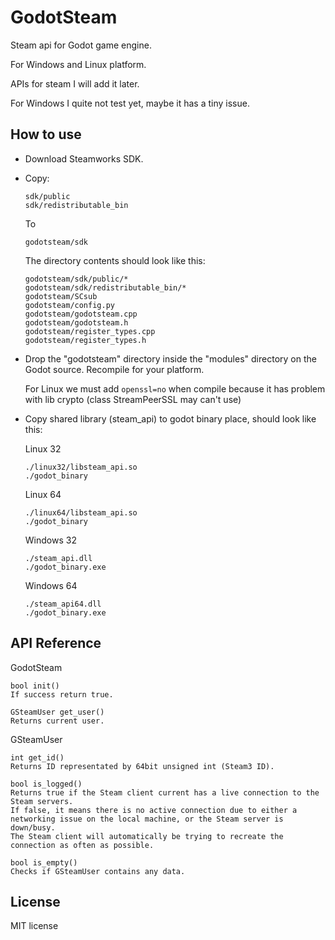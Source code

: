 # GodotSteam
Steam api for Godot game engine.

For Windows and Linux platform.

APIs for steam I will add it later.

For Windows I quite not test yet, maybe it has a tiny issue.

How to use
----------
- Download Steamworks SDK.

- Copy:

  ```
  sdk/public
  sdk/redistributable_bin
  ```
  To
  ```
  godotsteam/sdk
  ```
  The directory contents should look like this:
  ```
  godotsteam/sdk/public/*
  godotsteam/sdk/redistributable_bin/*
  godotsteam/SCsub
  godotsteam/config.py
  godotsteam/godotsteam.cpp
  godotsteam/godotsteam.h
  godotsteam/register_types.cpp
  godotsteam/register_types.h
  ```
- Drop the "godotsteam" directory inside the "modules" directory on the Godot source. Recompile for your platform.

  For Linux we must add ```openssl=no``` when compile because it has problem with lib crypto (class StreamPeerSSL may can't use)

- Copy shared library (steam_api) to godot binary place, should look like this:

  Linux 32
  ```
  ./linux32/libsteam_api.so
  ./godot_binary
  ```
  
  Linux 64
  ```
  ./linux64/libsteam_api.so
  ./godot_binary
  ```
  
  Windows 32
  ```
  ./steam_api.dll
  ./godot_binary.exe
  ```
  
  Windows 64
  ```
  ./steam_api64.dll
  ./godot_binary.exe
  ```

API Reference
-------------
GodotSteam
```
bool init()
If success return true.

GSteamUser get_user()
Returns current user.
```
GSteamUser
```
int get_id()
Returns ID representated by 64bit unsigned int (Steam3 ID).

bool is_logged()
Returns true if the Steam client current has a live connection to the Steam servers.
If false, it means there is no active connection due to either a networking issue on the local machine, or the Steam server is down/busy.
The Steam client will automatically be trying to recreate the connection as often as possible.

bool is_empty()
Checks if GSteamUser contains any data.
```
License
-------------
MIT license

